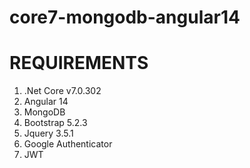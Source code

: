# core7-mongodb-angular14

REQUIREMENTS
============
1. .Net Core v7.0.302
2. Angular 14
3. MongoDB
4. Bootstrap 5.2.3
5. Jquery 3.5.1
6. Google Authenticator
7. JWT

